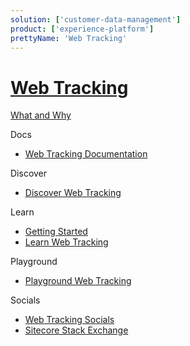 ```yaml
---
solution: ['customer-data-management']
product: ['experience-platform']
prettyName: 'Web Tracking'
---
```


# [Web Tracking]()

[What and Why]()

Docs

- [Web Tracking Documentation](https://doc.sitecore.com/en/developers/101/sitecore-experience-platform/web-tracking.html)

Discover

- [Discover Web Tracking]()

Learn

- [Getting Started]()
- [Learn Web Tracking]()

Playground

- [Playground Web Tracking]()

Socials

- [Web Tracking Socials]()
- [Sitecore Stack Exchange](https://sitecore.stackexchange.com/questions/tagged/tracking)

